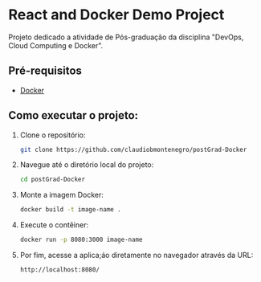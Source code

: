 # React and Docker Demo Project

Projeto dedicado a atividade de Pós-graduação da disciplina "DevOps, Cloud Computing e Docker".

## Pré-requisitos

- [Docker](https://www.docker.com/)

## Como executar o projeto: 

1. Clone o repositório:

   ```bash
   git clone https://github.com/claudiobmontenegro/postGrad-Docker

2. Navegue até o diretório local do projeto:
     ```bash
   cd postGrad-Docker

3. Monte a imagem Docker:
   ```bash
   docker build -t image-name .

4. Execute o contêiner:
   ```bash
   docker run -p 8080:3000 image-name

5. Por fim, acesse a aplica;áo diretamente no navegador através da URL:
   ```bash
   http://localhost:8080/
